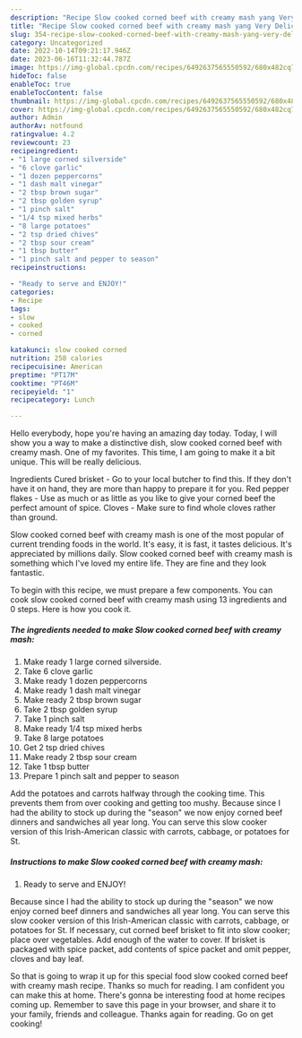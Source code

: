 ```yaml
---
description: "Recipe Slow cooked corned beef with creamy mash yang Very Delicious"
title: "Recipe Slow cooked corned beef with creamy mash yang Very Delicious"
slug: 354-recipe-slow-cooked-corned-beef-with-creamy-mash-yang-very-delicious
category: Uncategorized
date: 2022-10-14T09:21:17.946Z
date: 2023-06-16T11:32:44.787Z
image: https://img-global.cpcdn.com/recipes/6492637565550592/680x482cq70/slow-cooked-corned-beef-with-creamy-mash-recipe-main-photo.jpg
hideToc: false
enableToc: true
enableTocContent: false
thumbnail: https://img-global.cpcdn.com/recipes/6492637565550592/680x482cq70/slow-cooked-corned-beef-with-creamy-mash-recipe-main-photo.jpg
cover: https://img-global.cpcdn.com/recipes/6492637565550592/680x482cq70/slow-cooked-corned-beef-with-creamy-mash-recipe-main-photo.jpg
author: Admin
authorAv: notfound
ratingvalue: 4.2
reviewcount: 23
recipeingredient:
- "1 large corned silverside"
- "6 clove garlic"
- "1 dozen peppercorns"
- "1 dash malt vinegar"
- "2 tbsp brown sugar"
- "2 tbsp golden syrup"
- "1 pinch salt"
- "1/4 tsp mixed herbs"
- "8 large potatoes"
- "2 tsp dried chives"
- "2 tbsp sour cream"
- "1 tbsp butter"
- "1 pinch salt and pepper to season"
recipeinstructions:

- "Ready to serve and ENJOY!"
categories:
- Recipe
tags:
- slow
- cooked
- corned

katakunci: slow cooked corned 
nutrition: 258 calories
recipecuisine: American
preptime: "PT17M"
cooktime: "PT46M"
recipeyield: "1"
recipecategory: Lunch

---
```



Hello everybody, hope you're having an amazing day today. Today, I will show you a way to make a distinctive dish, slow cooked corned beef with creamy mash. One of my favorites. This time, I am going to make it a bit unique. This will be really delicious.

Ingredients Cured brisket - Go to your local butcher to find this. If they don&#39;t have it on hand, they are more than happy to prepare it for you. Red pepper flakes - Use as much or as little as you like to give your corned beef the perfect amount of spice. Cloves - Make sure to find whole cloves rather than ground.

Slow cooked corned beef with creamy mash is one of the most popular of current trending foods in the world. It's easy, it is fast, it tastes delicious. It's appreciated by millions daily. Slow cooked corned beef with creamy mash is something which I've loved my entire life. They are fine and they look fantastic.


To begin with this recipe, we must prepare a few components. You can cook slow cooked corned beef with creamy mash using 13 ingredients and 0 steps. Here is how you cook it.

<!--inarticleads1-->

##### The ingredients needed to make Slow cooked corned beef with creamy mash:

1. Make ready 1 large corned silverside.
1. Take 6 clove garlic
1. Make ready 1 dozen peppercorns
1. Make ready 1 dash malt vinegar
1. Make ready 2 tbsp brown sugar
1. Take 2 tbsp golden syrup
1. Take 1 pinch salt
1. Make ready 1/4 tsp mixed herbs
1. Take 8 large potatoes
1. Get 2 tsp dried chives
1. Make ready 2 tbsp sour cream
1. Take 1 tbsp butter
1. Prepare 1 pinch salt and pepper to season


Add the potatoes and carrots halfway through the cooking time. This prevents them from over cooking and getting too mushy. Because since I had the ability to stock up during the &#34;season&#34; we now enjoy corned beef dinners and sandwiches all year long. You can serve this slow cooker version of this Irish-American classic with carrots, cabbage, or potatoes for St. 

<!--inarticleads2-->

##### Instructions to make Slow cooked corned beef with creamy mash:


1. Ready to serve and ENJOY!

Because since I had the ability to stock up during the &#34;season&#34; we now enjoy corned beef dinners and sandwiches all year long. You can serve this slow cooker version of this Irish-American classic with carrots, cabbage, or potatoes for St. If necessary, cut corned beef brisket to fit into slow cooker; place over vegetables. Add enough of the water to cover. If brisket is packaged with spice packet, add contents of spice packet and omit pepper, cloves and bay leaf. 

So that is going to wrap it up for this special food slow cooked corned beef with creamy mash recipe. Thanks so much for reading. I am confident you can make this at home. There's gonna be interesting food at home recipes coming up. Remember to save this page in your browser, and share it to your family, friends and colleague. Thanks again for reading. Go on get cooking!
